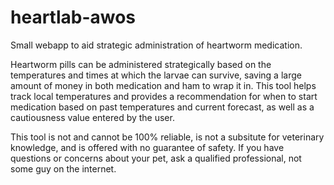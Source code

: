 # heartlab-awos
Small webapp to aid strategic administration of heartworm medication.

Heartworm pills can be administered strategically based on the temperatures and times at which the larvae can survive, saving a large amount of money in both medication and ham to wrap it in. This tool helps track local temperatures and provides a recommendation for when to start medication based on past temperatures and current forecast, as well as a cautiousness value entered by the user.

This tool is not and cannot be 100% reliable, is not a subsitute for veterinary knowledge, and is offered with no guarantee of safety. If you have questions or concerns about your pet, ask a qualified professional, not some guy on the internet. 
